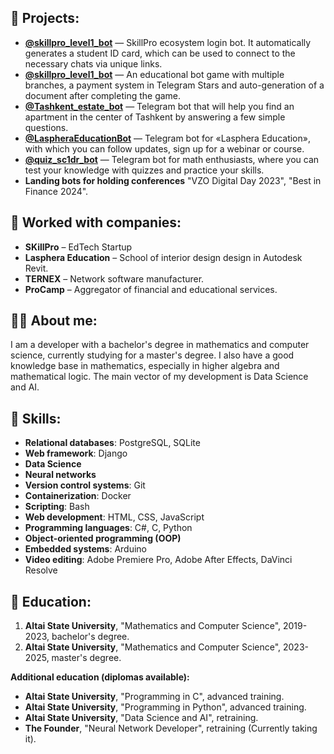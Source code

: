 ## 💼 Projects:
- **[@skillpro_level1_bot](https://t.me/skillpro_lobby_bot)** — SkillPro ecosystem login bot. It automatically generates a student ID card, which can be used to connect to the necessary chats via unique links.
- **[@skillpro_level1_bot](https://t.me/skillpro_level1_bot)** — An educational bot game with multiple branches, a payment system in Telegram Stars and auto-generation of a document after completing the game.
- **[@Tashkent_estate_bot](https://t.me/Tashkent_estate_bot)** — Telegram bot that will help you find an apartment in the center of Tashkent by answering a few simple questions.
- **[@LaspheraEducationBot](https://t.me/LaspheraEducationBot)** — Telegram bot for «Lasphera Education», with which you can follow updates, sign up for a webinar or course.
- **[@quiz_sc1dr_bot](https://t.me/quiz_sc1dr_bot)** — Telegram bot for math enthusiasts, where you can test your knowledge with quizzes and practice your skills.
- **Landing bots for holding conferences** "VZO Digital Day 2023", "Best in Finance 2024".

## 🏢 Worked with companies:
- **SKillPro** – EdTech Startup
- **Lasphera Education** – School of interior design design in Autodesk Revit.
- **TERNEX** – Network software manufacturer.
- **ProCamp** – Aggregator of financial and educational services.

## 🧑‍💻 About me:
I am a developer with a bachelor's degree in mathematics and computer science, currently studying for a master's degree. I also have a good knowledge base in mathematics, especially in higher algebra and mathematical logic. The main vector of my development is Data Science and AI.

## 🔧 Skills:
- **Relational databases**: PostgreSQL, SQLite
- **Web framework**: Django
- **Data Science**
- **Neural networks**
- **Version control systems**: Git
- **Containerization**: Docker
- **Scripting**: Bash
- **Web development**: HTML, CSS, JavaScript
- **Programming languages**: C#, C, Python
- **Object-oriented programming (OOP)**
- **Embedded systems**: Arduino
- **Video editing**: Adobe Premiere Pro, Adobe After Effects, DaVinci Resolve

## 📖 Education:
1. **Altai State University**, "Mathematics and Computer Science", 2019-2023, bachelor's degree.
2. **Altai State University**, "Mathematics and Computer Science", 2023-2025, master's degree.

**Additional education (diplomas available):**
- **Altai State University**, "Programming in C", advanced training.
- **Altai State University**, "Programming in Python", advanced training.
- **Altai State University**, "Data Science and AI", retraining.
- **The Founder**, "Neural Network Developer", retraining (Currently taking it).
